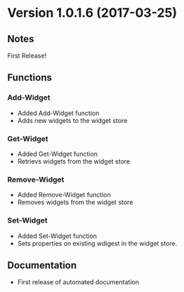 # Version 1.0.1.6 (2017-03-25)
## Notes

First Release!

## Functions

### Add-Widget

* Added Add-Widget function
* Adds new widgets to the widget store

### Get-Widget

* Added Get-Widget function
* Retrievs widgets from the widget store

### Remove-Widget

* Added Remove-Widget function
* Removes widgets from the widget store

### Set-Widget

* Added Set-Widget function
* Sets properties on existing wdigest in the widget store.

## Documentation
* First release of automated documentation
